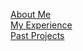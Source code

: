 [About Me](https://camizqu.github.io/about)
\
[My Experience](https://camizqu.github.io/experience)
\
[Past Projects](https://camizqu.github.io/portfolio)